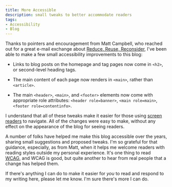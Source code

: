 ```yaml
---
title: More Accessible
description: small tweaks to better accommodate readers
tags:
- Accessibility
- Blog
---
```


Thanks to pointers and encouragement from Matt Campbell, who reached out for a great e-mail exchange about [Reduce, Reuse, Reconsider](https://writing.kemitchell.com/2020/02/09/Reduce-Reuse-Reconsider), I've been able to make a few small accessibility improvements to this blog:

- Links to blog posts on the homepage and tag pages now come in `<h2>`, or second-level heading tags.

- The main content of each page now renders in `<main>`, rather than `<article>`.

- The main `<header>`, `<main>`, and `<footer>` elements now come with appropriate role attributes: `<header role=banner>`, `<main role=main>`, `<footer role=contentinfo>`.

I understand that all of these tweaks make it easier for those using [screen readers](https://en.wikipedia.org/wiki/Screen_reader) to navigate.  All of the changes were easy to make, without any effect on the appearance of the blog for seeing readers.

A number of folks have helped me make this blog accessible over the years, sharing small suggestions and proposed tweaks.  I'm so grateful for that guidance, especially, as from Matt, when it helps me welcome readers with reading styles outside my personal experience.  It's one thing to read [WCAG](https://en.wikipedia.org/wiki/Web_Content_Accessibility_Guidelines), and WCAG is good, but quite another to hear from real people that a change has helped them.

If there's anything I can do to make it easier for _you_ to read and respond to my writing here, please let me know.  I'm sure there's more I can do.
